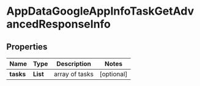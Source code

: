# AppDataGoogleAppInfoTaskGetAdvancedResponseInfo


## Properties

| Name | Type | Description | Notes |
|------------ | ------------- | ------------- | -------------|
**tasks** | **List<AppDataGoogleAppInfoTaskGetAdvancedTaskInfo>** | array of tasks |[optional]|
